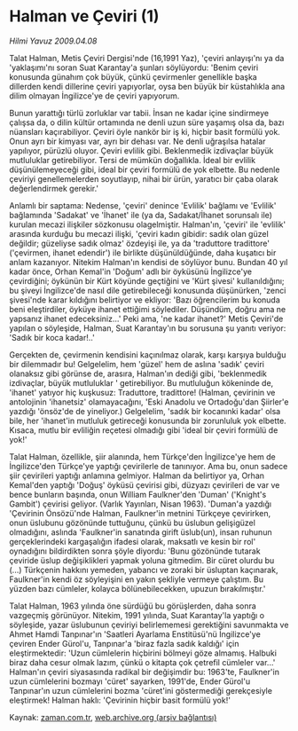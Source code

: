 # Halman ve Çeviri (1)

*Hilmi Yavuz 2009.04.08*

<tr><td class="metin" colspan="2" style="padding-top: 20px; padding-left: 5px; padding-right: 10px;">Talat Halman, Metis Çeviri Dergisi'nde (16,1991 Yaz), 'çeviri anlayışı'nı ya da 'yaklaşımı'nı soran Suat Karantay'a şunları söylüyordu: 'Benim çeviri konusunda günahım çok büyük, çünkü çevirmenler genellikle başka dillerden kendi dillerine çeviri yapıyorlar, oysa ben büyük bir küstahlıkla ana dilim olmayan İngilizce'ye de çeviri yapıyorum.</td></tr><tr><td class="metin" colspan="2" style="padding-top: 20px; padding-left: 5px; padding-right: 10px;"><p> Bunun yarattığı türlü zorluklar var tabii. İnsan ne kadar içine sindirmeye çalışsa da, o dilin kültür ortamında ne denli uzun süre yaşamış olsa da, bazı nüansları kaçırabiliyor. Çeviri öyle nankör bir iş ki, hiçbir basit formülü yok. Onun ayrı bir kimyası var, ayrı bir dehası var. Ne denli uğraşılsa hatalar yapılıyor, pürüzlü oluyor. Çeviri evlilik gibi. Beklenmedik izdivaçlar büyük mutluluklar getirebiliyor. Tersi de mümkün doğallıkla. İdeal bir evlilik düşünülemeyeceği gibi, ideal bir çeviri formülü de yok elbette. Bu nedenle çeviriyi genellemelerden soyutlayıp, nihai bir ürün, yaratıcı bir çaba olarak değerlendirmek gerekir.' 
<p>Anlamlı bir saptama: Nedense, 'çeviri' denince 'Evlilik' bağlamı ve 'Evlilik' bağlamında 'Sadakat' ve 'İhanet' ile (ya da, Sadakat/İhanet sorunsalı ile) kurulan mecazi ilişkiler sözkonusu olagelmiştir. Halman'ın, 'çeviri' ile 'evlilik' arasında kurduğu bu mecazi ilişki, 'çeviri kadın gibidir: sadık olan güzel değildir; güzeliyse sadık olmaz' özdeyişi ile, ya da 'traduttore tradittore' ('çevirmen, ihanet edendir') ile birlikte düşünüldüğünde, daha kuşatıcı bir anlam kazanıyor. Nitekim Halman'ın kendisi de söylüyor bunu. Bundan 40 yıl kadar önce, Orhan Kemal'in 'Doğum' adlı bir öyküsünü İngilizce'ye çevirdiğini; öykünün bir Kürt köyünde geçtiğini ve 'Kürt şivesi' kullanıldığını; bu şiveyi İngilizce'de nasıl dile getirebileceği konusunda düşünürken, 'zenci şivesi'nde karar kıldığını belirtiyor ve ekliyor: 'Bazı öğrencilerim bu konuda beni eleştirdiler, öyküye ihanet ettiğimi söylediler. Düşündüm, doğru ama ne yapsanız ihanet edeceksiniz...' Peki ama, 'ne kadar ihanet?' Metis Çeviri'de yapılan o söyleşide, Halman, Suat Karantay'ın bu sorusuna şu yanıtı veriyor: 'Sadık bir koca kadar!..'
<p>Gerçekten de, çevirmenin kendisini kaçınılmaz olarak, karşı karşıya bulduğu bir dilemmadır bu! Gelgelelim, hem 'güzel' hem de aslına 'sadık' çeviri olanaksız gibi görünse de, arasıra, Halman'ın dediği gibi, 'beklenmedik izdivaçlar, büyük mutluluklar ' getirebiliyor. Bu mutluluğun kökeninde de, 'ihanet' yatıyor hiç kuşkusuz: Traduttore, tradittore! (Halman, çevirinin ve antolojinin 'ihanetsiz' olamayacağını, 'Eski Anadolu ve Ortadoğu'dan Şiirler'e yazdığı 'önsöz'de de yineliyor.) Gelgelelim, 'sadık bir kocanınki kadar' olsa bile, her 'ihanet'in mutluluk getireceği konusunda bir zorunluluk yok elbette. Kısaca, mutlu bir evliliğin reçetesi olmadığı gibi 'ideal bir çeviri formülü de yok!'
<p>Talat Halman, özellikle, şiir alanında, hem Türkçe'den İngilizce'ye hem de İngilizce'den Türkçe'ye yaptığı çevirilerle de tanınıyor. Ama bu, onun sadece şiir çevirileri yaptığı anlamına gelmiyor. Halman da belirtiyor ya, Orhan Kemal'den yaptığı 'Doğuş' öyküsü çevirisi gibi, düzyazı çevirileri de var ve bence bunların başında, onun William Faulkner'den 'Duman' ('Knight's Gambit') çevirisi geliyor. (Varlık Yayınları, Nisan 1963). 'Duman'a yazdığı 'Çevirinin Önsözü'nde Halman, Faulkner'in metnini Türkçeye çevirirken, onun üslubunu gözönünde tuttuğunu, çünkü bu üslubun gelişigüzel olmadığını, aslında 'Faulkner'in sanatında girift üslub(un), insan ruhunun gerçeklerindeki kargaşalığın ifadesi olarak, maksatlı ve kesin bir rol' oynadığını bildirdikten sonra şöyle diyordu: 'Bunu gözönünde tutarak çeviride üslup değişiklikleri yapmak yoluna gitmedim. Bir cüret olurdu bu (...) Türkçenin hakkını yemeden, yabancı ve zoraki bir üsluptan kaçınarak, Faulkner'in kendi öz söyleyişini en yakın şekliyle vermeye çalıştım. Bu yüzden bazı cümleler, kolayca bölünebilecekken, upuzun bırakılmıştır.'
<p> Talat Halman, 1963 yılında öne sürdüğü bu görüşlerden, daha sonra vazgeçmiş görünüyor. Nitekim, 1991 yılında, Suat Karantay'la yaptığı o söyleşide, yazar üslubunun çeviriyi belirlememesi gerektiğini savunmakta ve Ahmet Hamdi Tanpınar'ın 'Saatleri Ayarlama Enstitüsü'nü İngilizce'ye çeviren Ender Gürol'u, Tanpınar'a 'biraz fazla sadık kaldığı' için eleştirmektedir: 'Uzun cümlelerin hiçbirini bölmeyi göze almamış. Halbuki biraz daha cesur olmak lazım, çünkü o kitapta çok çetrefil cümleler var...' Halman'ın çeviri siyasasında radikal bir değişimdir bu: 1963'te, Faulkner'in uzun cümlelerini bozmayı 'cüret' sayarken, 1991'de, Ender Gürol'u Tanpınar'ın uzun cümlelerini bozma 'cüret'ini göstermediği gerekçesiyle eleştirmek! Halman haklı: 'Çevirinin hiçbir basit formülü yok!'<br/></p></p></p></p></p></td></tr>

Kaynak: [zaman.com.tr](http://zaman.com.tr/yazar.do?yazino=834964), [web.archive.org (arşiv bağlantısı)](http://web.archive.org/web/20090817165829/http://zaman.com.tr:80/yazar.do?yazino=834964)
